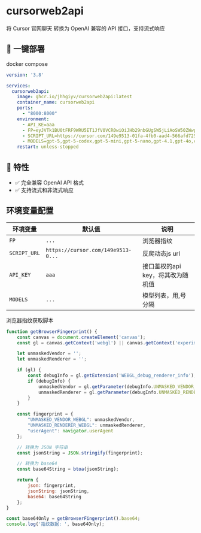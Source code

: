 # cursorweb2api

将 Cursor 官网聊天 转换为 OpenAI 兼容的 API 接口，支持流式响应

## 🚀 一键部署

docker compose

```yaml
version: '3.8'

services:
  cursorweb2api:
    image: ghcr.io/jhhgiyv/cursorweb2api:latest
    container_name: cursorweb2api
    ports:
      - "8000:8000"
    environment:
      - API_KE=aaa
      - FP=eyJVTk1BU0tFRF9WRU5ET1JfV0VCR0wiOiJHb29nbGUgSW5jLiAoSW50ZWwpIiwiVU5NQVNLRURfUkVOREVSRVJfV0VCR0wiOiJBTkdMRSAoSW50ZWwsIEludGVsKFIpIFVIRCBHcmFwaGljcyAoMHgwMDAwOUJBNCkgRGlyZWN0M0QxMSB2c181XzAgcHNfNV8wLCBEM0QxMS0yNi4yMC4xMDAuNzk4NSkiLCJ1c2VyQWdlbnQiOiJNb3ppbGxhLzUuMCAoV2luZG93cyBOVCAxMC4wOyBXaW42NDsgeDY0KSBBcHBsZVdlYktpdC81MzcuMzYgKEtIVE1MLCBsaWtlIEdlY2tvKSBDaHJvbWUvMTM5LjAuMC4wIFNhZmFyaS81MzcuMzYifQ
      - SCRIPT_URL=https://cursor.com/149e9513-01fa-4fb0-aad4-566afd725d1b/2d206a39-8ed7-437e-a3be-862e0f06eea3/a-4-a/c.js?i=0&v=3&h=cursor.com
      - MODELS=gpt-5,gpt-5-codex,gpt-5-mini,gpt-5-nano,gpt-4.1,gpt-4o,claude-3.5-sonnet,claude-3.5-haiku,claude-3.7-sonnet,claude-4-sonnet,claude-4-opus,claude-4.1-opus,gemini-2.5-pro,gemini-2.5-flash,o3,o4-mini,deepseek-r1,deepseek-v3.1,kimi-k2-instruct,grok-3,grok-3-mini,grok-4
    restart: unless-stopped
```

## 🎯 特性

- ✅ 完全兼容 OpenAI API 格式
- ✅ 支持流式和非流式响应

## 环境变量配置

| 环境变量         | 默认值                                | 说明                   |
|--------------|------------------------------------|----------------------|
| `FP`         | `...`                              | 浏览器指纹                |
| `SCRIPT_URL` | `https://cursor.com/149e9513-0...` | 反爬动态js url           |
| `API_KEY`    | `aaa`                              | 接口鉴权的api key，将其改为随机值 |
| `MODELS`     | `...`                              | 模型列表，用,号分隔           |

浏览器指纹获取脚本

```js
function getBrowserFingerprint() {
    const canvas = document.createElement('canvas');
    const gl = canvas.getContext('webgl') || canvas.getContext('experimental-webgl');

    let unmaskedVendor = '';
    let unmaskedRenderer = '';

    if (gl) {
        const debugInfo = gl.getExtension('WEBGL_debug_renderer_info');
        if (debugInfo) {
            unmaskedVendor = gl.getParameter(debugInfo.UNMASKED_VENDOR_WEBGL) || '';
            unmaskedRenderer = gl.getParameter(debugInfo.UNMASKED_RENDERER_WEBGL) || '';
        }
    }

    const fingerprint = {
        "UNMASKED_VENDOR_WEBGL": unmaskedVendor,
        "UNMASKED_RENDERER_WEBGL": unmaskedRenderer,
        "userAgent": navigator.userAgent
    };

    // 转换为 JSON 字符串
    const jsonString = JSON.stringify(fingerprint);

    // 转换为 base64
    const base64String = btoa(jsonString);

    return {
        json: fingerprint,
        jsonString: jsonString,
        base64: base64String
    };
}

const base64Only = getBrowserFingerprint().base64;
console.log('指纹数据: ', base64Only);

```